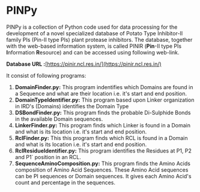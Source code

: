 # PINPy
PINPy is a collection of Python code used for data processing for the development of a novel specialized database of Potato Type Inhibitor-II family PIs (Pin-II type PIs) plant protease inhibitors. The database, together with the web-based information system, is called PINIR (**Pin**-II type PIs **I**nformation **R**esource) and can be accessed using following web-link.

**Database URL :**[https://pinir.ncl.res.in/](https://pinir.ncl.res.in/)

It consist of following programs:

1. **DomainFinder.py:** This program indentifies which Domains are found in a Sequence and what are their location i.e. it's start and end position.
2. **DomainTypeIdentifier.py:** This program based upon Linker organization in IRD's (Domains) identifies the Domain Type
3. **DSBondFinder.py:** This program finds the probable Di-Sulphide Bonds in the available Domain sequences.
4. **LinkerFinder.py:** This program finds which Linker is found in a Domain and what is its location i.e. it's start and end position.
5. **RclFinder.py:** This this program finds which RCL is found in a Domain and what is its location i.e. it's start and end position.
6. **RclResidueIdentifier.py:** This program identifies the Residues at P1, P2 and P1` position in an RCL.
7. **SequenceAminoComposition.py:** This program finds the Amino Acids composition of Amino Acid Sequences. These Amino Acid sequences can be PI sequences or Domain sequences. It gives each Amino Acid's count and percentage in the sequences.
